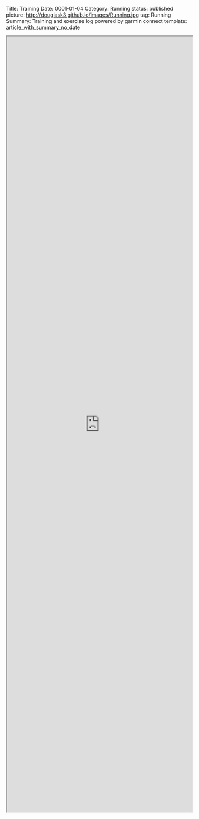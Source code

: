 Title: Training
Date: 0001-01-04
Category: Running
status: published
picture: http://douglask3.github.io/images/Running.jpg
tag: Running
Summary: Training and exercise log powered by garmin connect
template: article_with_summary_no_date

<iframe src="https://connect.garmin.com/page/profile/minprofile.faces?displayName=douglask31#.Vo_3GbDImbE.gmail" width="100%" height="2100px" zoom =  0.81></iframe>
